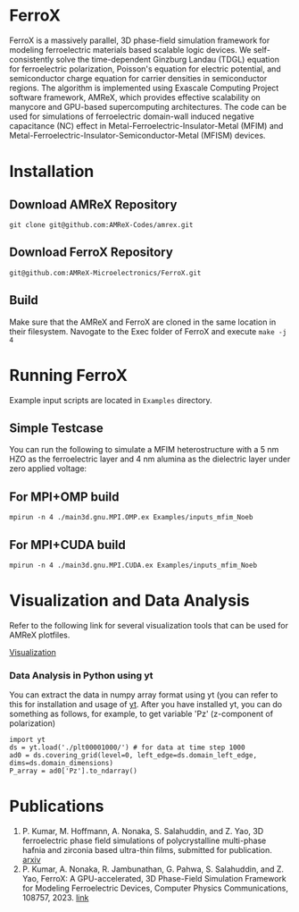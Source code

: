 # FerroX
FerroX is a massively parallel, 3D phase-field simulation framework for modeling ferroelectric materials based scalable logic devices. We  self-consistently solve the time-dependent Ginzburg Landau (TDGL) equation for ferroelectric polarization, Poisson's equation for electric potential, and semiconductor charge equation for carrier densities in semiconductor regions. The algorithm is implemented using Exascale Computing Project software framework, AMReX, which provides effective scalability on manycore and GPU-based supercomputing architectures. The code can be used for simulations of ferroelectric domain-wall induced negative capacitance (NC) effect in Metal-Ferroelectric-Insulator-Metal (MFIM) and Metal-Ferroelectric-Insulator-Semiconductor-Metal (MFISM) devices.
# Installation
## Download AMReX Repository
``` git clone git@github.com:AMReX-Codes/amrex.git ```
## Download FerroX Repository
``` git@github.com:AMReX-Microelectronics/FerroX.git ```
## Build
Make sure that the AMReX and FerroX are cloned in the same location in their filesystem. Navogate to the Exec folder of FerroX and execute
```make -j 4```

# Running FerroX
Example input scripts are located in `Examples` directory. 
## Simple Testcase
You can run the following to simulate a MFIM heterostructure with a 5 nm HZO as the ferroelectric layer and 4 nm alumina as the dielectric layer under zero applied voltage:
## For MPI+OMP build
```mpirun -n 4 ./main3d.gnu.MPI.OMP.ex Examples/inputs_mfim_Noeb```
## For MPI+CUDA build
```mpirun -n 4 ./main3d.gnu.MPI.CUDA.ex Examples/inputs_mfim_Noeb```
# Visualization and Data Analysis
Refer to the following link for several visualization tools that can be used for AMReX plotfiles. 

[Visualization](https://amrex-codes.github.io/amrex/docs_html/Visualization_Chapter.html)

### Data Analysis in Python using yt 
You can extract the data in numpy array format using yt (you can refer to this for installation and usage of [yt](https://yt-project.org/). After you have installed yt, you can do something as follows, for example, to get variable 'Pz' (z-component of polarization)
```
import yt
ds = yt.load('./plt00001000/') # for data at time step 1000
ad0 = ds.covering_grid(level=0, left_edge=ds.domain_left_edge, dims=ds.domain_dimensions)
P_array = ad0['Pz'].to_ndarray()
```
# Publications
1. P. Kumar, M. Hoffmann, A. Nonaka, S. Salahuddin, and Z. Yao, 3D ferroelectric phase field simulations of polycrystalline multi-phase hafnia and zirconia based ultra-thin films, submitted for publication. [arxiv](https://arxiv.org/abs/2402.05331)
2. P. Kumar, A. Nonaka, R. Jambunathan, G. Pahwa, S. Salahuddin, and Z. Yao, FerroX: A GPU-accelerated, 3D Phase-Field Simulation Framework for Modeling Ferroelectric Devices, Computer Physics Communications, 108757, 2023. [link](https://www.sciencedirect.com/science/article/pii/S0010465523001029)
